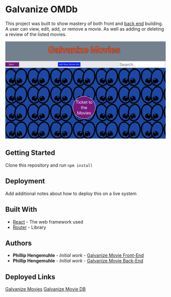 # Galvanize OMDb

This project was built to show mastery of both front and [back end](https://github.com/phengemuhle/movies-fullstack-back) building. A user can view, edit, add, or remove a movie. As well as adding or deleting a review of the listed movies. 

![Home Screen of Galvanize OMDb](MoviesImg.png)


## Getting Started

Clone this repository and run `npm install`

## Deployment

Add additional notes about how to deploy this on a live system

## Built With

* [React](https://reactjs.org/docs/getting-started.html) - The web framework used
* [Router](https://github.com/ReactTraining/react-router/tree/master/packages/react-router/docs) - Library

## Authors

* **Phillip Hengemuhle** - *Initial work* - [Galvanize Movie Front-End](https://github.com/phengemuhle/movies-fullstack-front)
* **Phillip Hengemuhle** - *Initial work* - [Galvanize Movie Back-End](https://github.com/phengemuhle/movies-fullstack-back)

## Deployed Links
[Galvanize Movies](https://hengemuhle-movies.herokuapp.com/)
[Galvanize Movie DB](https://hengemuhle-movies-db.herokuapp.com/)